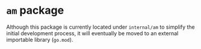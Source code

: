 # `am` package

Although this package is currently located under `internal/am` to simplify the initial development process, it will eventually be moved to an external importable library (`go.mod`).